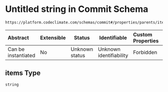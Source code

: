 # Untitled string in Commit Schema

```txt
https://platform.codeclimate.com/schemas/commit#/properties/parents/items
```




| Abstract            | Extensible | Status         | Identifiable            | Custom Properties | Additional Properties | Access Restrictions | Defined In                                                                           |
| :------------------ | ---------- | -------------- | ----------------------- | :---------------- | --------------------- | ------------------- | ------------------------------------------------------------------------------------ |
| Can be instantiated | No         | Unknown status | Unknown identifiability | Forbidden         | Allowed               | none                | [Commit.schema.json\*](../../spec/schemas/Commit.schema.json "open original schema") |

## items Type

`string`
